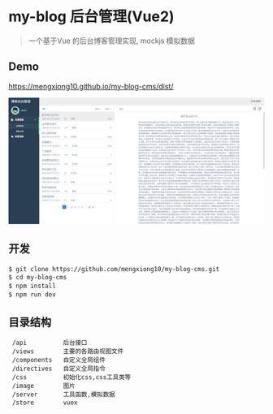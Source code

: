# my-blog 后台管理(Vue2)

> 一个基于Vue 的后台博客管理实现, mockjs 模拟数据

## Demo
<https://mengxiong10.github.io/my-blog-cms/dist/>

![image](https://github.com/mengxiong10/my-blog-cms/raw/master/screenshot.PNG)


## 开发

```bash
$ git clone https://github.com/mengxiong10/my-blog-cms.git
$ cd my-blog-cms
$ npm install
$ npm run dev

```

## 目录结构

```
 /api          后台接口
 /views        主要的各路由视图文件
 /components   自定义全局组件      
 /directives   自定义全局指令
 /css          初始化css,css工具类等
 /image        图片
 /server       工具函数,模拟数据
 /store        vuex
```
